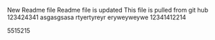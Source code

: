 New Readme file
Readme file is updated
This file is pulled from git hub
123424341
asgasgsasa
rtyertyreyr
eryweyweywe
12341412214

5515215
